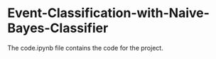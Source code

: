 # Event-Classification-with-Naive-Bayes-Classifier


The code.ipynb file contains the code for the project.
